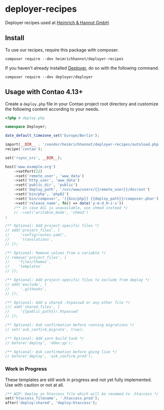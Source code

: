 # deployer-recipes
Deployer recipes used at [Heimrich & Hannot GmbH](https://www.heimrich-hannot.de).

## Install

To use our recipes, require this package with composer.
```shell
composer require --dev heimrichhannot/deployer-recipes
```

If you haven't already installed [Deployer](https://deployer.org/), do so with the following command.
```shell
composer require --dev deployer/deployer
```

## Usage with Contao 4.13+

Create a `deploy.php` file in your Contao project root directory
and customize the following content according to your needs.
```php
<?php # deploy.php

namespace Deployer;

date_default_timezone_set('Europe/Berlin');

import(__DIR__ . '/vendor/heimrichhannot/deployer-recipes/autoload.php');
recipe('contao');

set('rsync_src', __DIR__);

host('www.example.org')
    ->setPort(22)
    ->set('remote_user', 'www_data')
    ->set('http_user', 'www_data')
    ->set('public_dir', 'public')
    ->set('deploy_path', '/usr/www/users/{{remote_user}}/docroot')
    ->set('bin/php', 'php82')
    ->set('bin/composer', '{{bin/php}} {{deploy_path}}/composer.phar')
    ->set('release_name', fn() => date('y-m-d_H-i-s'))
    /** In case ACL is unavailable, use chmod instead */
    // ->set('writable_mode', 'chmod')
;

/** Optional: Add project-specific files */
// add('project_files', [
//     'config/routes.yaml',
//     'translations',
// ]);

/** Optional: Remove values from a variable */
// remove('project_files', [
//    'files/themes',
//    'templates'
// ]);

/** Optional: Add project-specific files to exclude from deploy */
// add('exclude', [
//     '.githooks',
// ]);

/** Optional: Add a shared .htpasswd or any other file */
/// add('shared_files', [
//     '{{public_path}}/.htpasswd'
// ]);

/** Optional: Ask confirmation before running migrations */
// set('ask_confirm_migrate', true);

/** Optional: Add yarn build task */
// before('deploy', 'ddev:yp');

/** Optional: Ask confirmation before going live */
// before('deploy', 'ask_confirm_prod');
```

### Work in Progress

These templates are still work in progress and not yet fully implemented. Use with caution or not at all. 

```php
/** WIP: Deploy an htaccess file which will be renamed to .htaccess */
set('htaccess_filename', '.htaccess.prod');
after('deploy:shared', 'deploy:htaccess');
```
